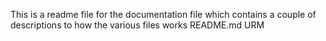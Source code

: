  This is a readme file for the documentation file which contains a couple of descriptions to how the various files works
README.md
URM
